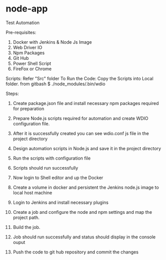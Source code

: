 # node-app

Test Automation

Pre-requisites: 
1.	Docker with Jenkins & Node Js Image
2.	Web Driver IO
3.	Npm Packages
4.	Git Hub 
5.	Power Shell Script
6. FireFox or Chrome 

Scripts: Refer "Src" folder
To Run the Code: Copy the Scripts into Local folder.
        from gitbash $ ./node_modules/.bin/wdio

Steps:
1.	Create package.json file and install necessary npm packages required for preparation 
2.	Prepare Node.js scripts required for automation and create WDIO configuration file.
 

3.	After it is successfully created you can see wdio.conf js file in the project directory
 
4.	Design automation scripts in Node.js and save it in the project directory
5.	Run the scripts with configuration file
6.	Scripts should run successfully
 

7.	Now login to Shell editor and up the Docker
 
8.	Create a volume in docker and persistent the Jenkins node.js image to local host machine
 
9.	Login to Jenkins and install necessary plugins
10.	Create a job and configure the node and npm settings and map the project path.
11.	Build the job.
12.	Job should run successfully and status should display in the console ouput
13.	Push the code to git hub repository and commit the changes


 

